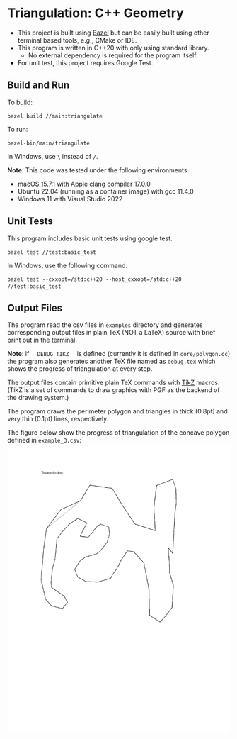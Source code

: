 # Triangulation: C++ Geometry

* This project is built using [Bazel](https://bazel.build/) but can be easily built using other
terminal based tools, e.g., CMake or IDE.
* This program is written in C++20 with only using standard library.
    - No external dependency is required for the program itself.
* For unit test, this project requires Google Test.

## Build and Run

To build:
```shell
bazel build //main:triangulate
```

To run:
```shell
bazel-bin/main/triangulate
```

In Windows, use `\` instead of `/`.

**Note**: This code was tested under the following environments

* macOS 15.7.1 with Apple clang compiler 17.0.0
* Ubuntu 22.04 (running as a container image) with gcc 11.4.0
* Windows 11 with Visual Studio 2022

## Unit Tests

This program includes basic unit tests using google test.

```shell
bazel test //test:basic_test
```

In Windows, use the following command:

```shell
bazel test --cxxopt=/std:c++20 --host_cxxopt=/std:c++20 //test:basic_test
```

## Output Files

The program read the csv files in `examples` directory and generates corresponding output files in
plain TeX (NOT a LaTeX) source with brief print out in the terminal.

**Note**: if `__DEBUG_TIKZ__` is defined (currently it is defined in `core/polygon.cc`) the program
also generates another TeX file named as `debug.tex` which shows the progress of triangulation
at every step.

The output files contain primitive plain TeX commands with [TikZ](https://github.com/pgf-tikz/pgf) macros.
(TikZ is a set of commands to draw graphics with PGF as the backend of the drawing system.)

The program draws the perimeter polygon and triangles in thick (0.8pt) and very thin (0.1pt)
lines, respectively.

The figure below show the progress of triangulation of the concave polygon defined in `example_3.csv`:
![Progress](progress.gif)
